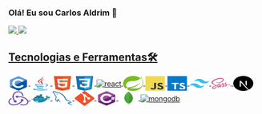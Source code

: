 ### Olá! Eu sou Carlos Aldrim 👋

<div>
  <a href="https://beacons.io/carlos-aldrim">
  <img height="200em" src="https://github-readme-stats.vercel.app/api?username=carlos-aldrim&show_icons=true&theme=react&include_all_commits=true&count_private=true"/>
  <img height="200em" src="https://github-readme-stats.vercel.app/api/top-langs/?username=carlos-aldrim&layout=compact&langs_count=16&theme=react"/>
</div>

## Tecnologias e Ferramentas🛠️

<div style="display: incline_block">
  <img align="center" alt="c" height="30" width="40" src="https://raw.githubusercontent.com/devicons/devicon/master/icons/c/c-original.svg"/>
  <img align="center" alt="java" height="30" width="40" src="https://raw.githubusercontent.com/devicons/devicon/master/icons/java/java-original.svg"/>
  <img align="center" alt="html" height="30" width="40" src="https://raw.githubusercontent.com/devicons/devicon/master/icons/html5/html5-original.svg"/>
  <img align="center" alt="css" height="30" width="40" src="https://raw.githubusercontent.com/devicons/devicon/master/icons/css3/css3-original.svg"/>
  <img align="center" alt="react" height="30" width="40" src="https://raw.githubusercontent.com/leandrocgsi/leandrocgsi/main/svg_logos/react-original-wordmark.svg"/>
  <img align="center" alt="spring" height="30" width="40" src="https://raw.githubusercontent.com/devicons/devicon/master/icons/spring/spring-original.svg"/>
  <img align="center" alt="javascript" height="30" width="40" src="https://raw.githubusercontent.com/devicons/devicon/master/icons/javascript/javascript-original.svg"/>
  <img align="center" alt="typescript" height="30" width="40" src="https://raw.githubusercontent.com/devicons/devicon/master/icons/typescript/typescript-original.svg"/>
  <img align="center" alt="tailwindcss" height="30" width="40" src="https://raw.githubusercontent.com/devicons/devicon/master/icons/tailwindcss/tailwindcss-plain.svg"/>
  <img align="center" alt="sass" height="30" width="40" src="https://raw.githubusercontent.com/devicons/devicon/master/icons/sass/sass-original.svg"/>
  <img align="center" alt="nextjs" height="30" width="40" src="https://raw.githubusercontent.com/devicons/devicon/master/icons/nextjs/nextjs-original.svg"/>
  <img align="center" alt="redux" height="30" width="40" src="https://raw.githubusercontent.com/devicons/devicon/master/icons/redux/redux-original.svg"/>
  <img align="center" alt="docker" height="30" width="40" src="https://raw.githubusercontent.com/devicons/devicon/master/icons/docker/docker-original.svg"/>
  <img align="center" alt="mysql" height="30" width="40" src="https://raw.githubusercontent.com/devicons/devicon/master/icons/mysql/mysql-original.svg"/>
  <img align="center" alt="git" height="30" width="40" src="https://raw.githubusercontent.com/devicons/devicon/master/icons/git/git-original.svg"/>
  <img align="center" alt="c#" height="30" width="40" src="https://raw.githubusercontent.com/devicons/devicon/master/icons/csharp/csharp-original.svg"/>
  <img align="center" alt="c#" height="30" width="40" src="https://raw.githubusercontent.com/devicons/devicon/master/icons/mongodb/mongodb-original.svg"/>
  <img align="center" alt="mongodb" height="30" width="30" src="https://camo.githubusercontent.com/93b32389bf746009ca2370de7fe06c3b5146f4c99d99df65994f9ced0ba41685/68747470733a2f2f7777772e766563746f726c6f676f2e7a6f6e652f6c6f676f732f676574706f73746d616e2f676574706f73746d616e2d69636f6e2e737667"/>
</div>
